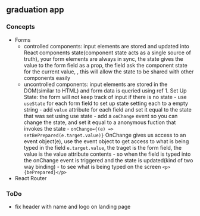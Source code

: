 ## graduation app



### Concepts
- Forms
    - controlled components: input elements are stored and updated into React components state(component state acts as a single source of truth), your form elements are always in sync, the state gives the value to the form field as a prop, the field ask the component state for the current value, , this will allow the state to be shared with other components easily
    - uncontrolled components: input elements are stored in the DOM(similar to HTML) and form data is queried using ref
            1. Set Up State: the form will not keep track of input if there is no state
                    - use `useState` for each form field to set up state setting each to a empty string
                    - add `value` attribute for each field and set it equal to the state that was set using use state
                    - add a `onChange` event so you can change the state, and set it equal to a anonymous fuction that invokes the state
                        - `onChange={(e) => setBePrepared(e.target.value)}` OnChange gives us access to an event object(e), use the event object to get access to what is being typed in the field `e.target.value`, the traget is the form field, the value is the value attribute contents
                        - so when the field is typed into the onChange event is triggered and the state is updated(kind of two way binding)
                        - to see what is being typed on the screen `<p>{bePrepared}</p>`
- React Router
### ToDo
- fix header with name and logo on landing page